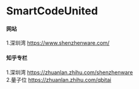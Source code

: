 # SmartCodeUnited

#### 网站

1.深圳湾 https://www.shenzhenware.com/

#### 知乎专栏

1.深圳湾 https://zhuanlan.zhihu.com/shenzhenware  
2.量子位 https://zhuanlan.zhihu.com/qbitai



